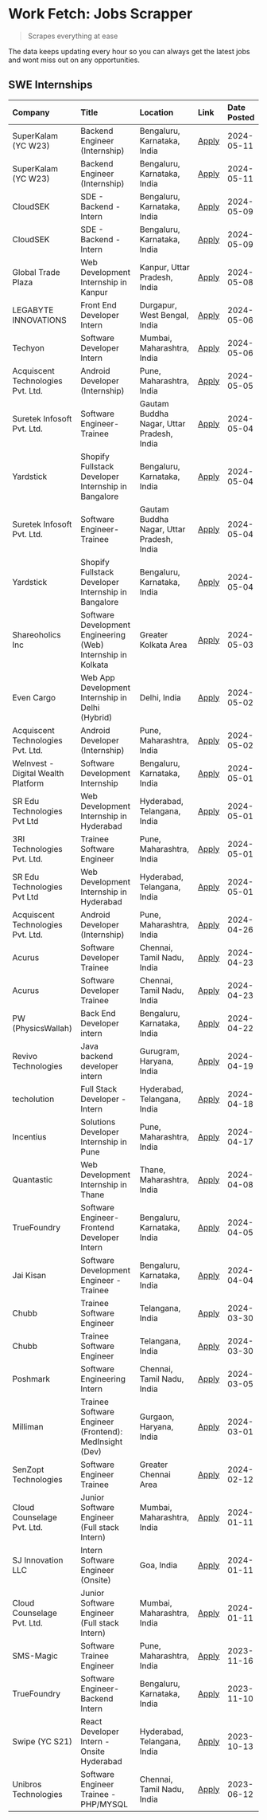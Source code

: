 # Work Fetch: Jobs Scrapper
> Scrapes everything at ease

The data keeps updating every hour so you can always get the latest jobs and wont miss out on any opportunities.

## SWE Internships
<!--START_SECTION:workfetch-->
| Company                            | Title                                                        | Location                                  | Link                                                                                                                                                                                                                                                                              | Date Posted   |
|:-----------------------------------|:-------------------------------------------------------------|:------------------------------------------|:----------------------------------------------------------------------------------------------------------------------------------------------------------------------------------------------------------------------------------------------------------------------------------|:--------------|
| SuperKalam (YC W23)                | Backend Engineer (Internship)                                | Bengaluru, Karnataka, India               | [Apply](https://in.linkedin.com/jobs/view/backend-engineer-internship-at-superkalam-yc-w23-3922671591?position=31&pageNum=0&refId=FrR%2FwmlF916LPP%2Flw7btCQ%3D%3D&trackingId=3%2BTlL4Nr%2Bfj1jUvcEUBwNA%3D%3D&trk=public_jobs_jserp-result_search-card)                          | 2024-05-11    |
| SuperKalam (YC W23)                | Backend Engineer (Internship)                                | Bengaluru, Karnataka, India               | [Apply](https://in.linkedin.com/jobs/view/backend-engineer-internship-at-superkalam-yc-w23-3922671591?position=6&pageNum=2&refId=i7CZ2f%2BnM2U5aZmJBPtFFg%3D%3D&trackingId=g%2FvLVtxBeR7PN38lm5ywxA%3D%3D&trk=public_jobs_jserp-result_search-card)                               | 2024-05-11    |
| CloudSEK                           | SDE - Backend - Intern                                       | Bengaluru, Karnataka, India               | [Apply](https://in.linkedin.com/jobs/view/sde-backend-intern-at-cloudsek-3920377259?position=28&pageNum=0&refId=FrR%2FwmlF916LPP%2Flw7btCQ%3D%3D&trackingId=MGUCI6LRFZdC%2FIgIGqm%2FRg%3D%3D&trk=public_jobs_jserp-result_search-card)                                            | 2024-05-09    |
| CloudSEK                           | SDE - Backend - Intern                                       | Bengaluru, Karnataka, India               | [Apply](https://in.linkedin.com/jobs/view/sde-backend-intern-at-cloudsek-3920377259?position=3&pageNum=2&refId=i7CZ2f%2BnM2U5aZmJBPtFFg%3D%3D&trackingId=5ySKwPjQoczXxMbFNhk8ow%3D%3D&trk=public_jobs_jserp-result_search-card)                                                   | 2024-05-09    |
| Global Trade Plaza                 | Web Development Internship in Kanpur                         | Kanpur, Uttar Pradesh, India              | [Apply](https://in.linkedin.com/jobs/view/web-development-internship-in-kanpur-at-global-trade-plaza-3921430242?position=24&pageNum=0&refId=FrR%2FwmlF916LPP%2Flw7btCQ%3D%3D&trackingId=tCkAjW2la3W2DrZiZlTtKA%3D%3D&trk=public_jobs_jserp-result_search-card)                    | 2024-05-08    |
| LEGABYTE INNOVATIONS               | Front End  Developer Intern                                  | Durgapur, West Bengal, India              | [Apply](https://in.linkedin.com/jobs/view/front-end-developer-intern-at-legabyte-innovations-3918718185?position=36&pageNum=0&refId=FrR%2FwmlF916LPP%2Flw7btCQ%3D%3D&trackingId=mXCdkzPMiQ9ixHICDKqq2Q%3D%3D&trk=public_jobs_jserp-result_search-card)                            | 2024-05-06    |
| Techyon                            | Software Developer Intern                                    | Mumbai, Maharashtra, India                | [Apply](https://in.linkedin.com/jobs/view/software-developer-intern-at-techyon-3917863085?position=59&pageNum=0&refId=FrR%2FwmlF916LPP%2Flw7btCQ%3D%3D&trackingId=ApEZy1dMUGmFPdoqHWmAGw%3D%3D&trk=public_jobs_jserp-result_search-card)                                          | 2024-05-06    |
| Acquiscent Technologies Pvt. Ltd.  | Android Developer (Internship)                               | Pune, Maharashtra, India                  | [Apply](https://in.linkedin.com/jobs/view/android-developer-internship-at-acquiscent-technologies-pvt-ltd-3917774887?position=49&pageNum=0&refId=FrR%2FwmlF916LPP%2Flw7btCQ%3D%3D&trackingId=ipSOQScpGKY4na4wFf67AA%3D%3D&trk=public_jobs_jserp-result_search-card)               | 2024-05-05    |
| Suretek Infosoft Pvt. Ltd.         | Software Engineer-Trainee                                    | Gautam Buddha Nagar, Uttar Pradesh, India | [Apply](https://in.linkedin.com/jobs/view/software-engineer-trainee-at-suretek-infosoft-pvt-ltd-3916999948?position=30&pageNum=0&refId=FrR%2FwmlF916LPP%2Flw7btCQ%3D%3D&trackingId=k6jgLaw%2BJh6Um6I5z1UKTw%3D%3D&trk=public_jobs_jserp-result_search-card)                       | 2024-05-04    |
| Yardstick                          | Shopify Fullstack Developer Internship in Bangalore          | Bengaluru, Karnataka, India               | [Apply](https://in.linkedin.com/jobs/view/shopify-fullstack-developer-internship-in-bangalore-at-yardstick-3917652092?position=35&pageNum=0&refId=FrR%2FwmlF916LPP%2Flw7btCQ%3D%3D&trackingId=zdRBgrVoquTbfb6O04CjOA%3D%3D&trk=public_jobs_jserp-result_search-card)              | 2024-05-04    |
| Suretek Infosoft Pvt. Ltd.         | Software Engineer-Trainee                                    | Gautam Buddha Nagar, Uttar Pradesh, India | [Apply](https://in.linkedin.com/jobs/view/software-engineer-trainee-at-suretek-infosoft-pvt-ltd-3916999948?position=5&pageNum=2&refId=i7CZ2f%2BnM2U5aZmJBPtFFg%3D%3D&trackingId=Bsiu1bXPZA%2B7Li3S%2FeiQ6A%3D%3D&trk=public_jobs_jserp-result_search-card)                        | 2024-05-04    |
| Yardstick                          | Shopify Fullstack Developer Internship in Bangalore          | Bengaluru, Karnataka, India               | [Apply](https://in.linkedin.com/jobs/view/shopify-fullstack-developer-internship-in-bangalore-at-yardstick-3917652092?position=10&pageNum=2&refId=i7CZ2f%2BnM2U5aZmJBPtFFg%3D%3D&trackingId=4OuQwNTAilx3k6%2BnX%2B05hA%3D%3D&trk=public_jobs_jserp-result_search-card)            | 2024-05-04    |
| Shareoholics Inc                   | Software Development Engineering (Web) Internship in Kolkata | Greater Kolkata Area                      | [Apply](https://in.linkedin.com/jobs/view/software-development-engineering-web-internship-in-kolkata-at-shareoholics-inc-3917065308?position=4&pageNum=0&refId=FrR%2FwmlF916LPP%2Flw7btCQ%3D%3D&trackingId=oAIP6vvlIcsWpny2glkhSQ%3D%3D&trk=public_jobs_jserp-result_search-card) | 2024-05-03    |
| Even Cargo                         | Web App Development Internship in Delhi (Hybrid)             | Delhi, India                              | [Apply](https://in.linkedin.com/jobs/view/web-app-development-internship-in-delhi-hybrid-at-even-cargo-3916399733?position=42&pageNum=0&refId=FrR%2FwmlF916LPP%2Flw7btCQ%3D%3D&trackingId=L0CdC1y8BERPXRgCz%2B7EuQ%3D%3D&trk=public_jobs_jserp-result_search-card)                | 2024-05-02    |
| Acquiscent Technologies Pvt. Ltd.  | Android Developer (Internship)                               | Pune, Maharashtra, India                  | [Apply](https://in.linkedin.com/jobs/view/android-developer-internship-at-acquiscent-technologies-pvt-ltd-3914355541?position=45&pageNum=0&refId=FrR%2FwmlF916LPP%2Flw7btCQ%3D%3D&trackingId=OP9dt6c2Lk4VnwZyLH6KZA%3D%3D&trk=public_jobs_jserp-result_search-card)               | 2024-05-02    |
| WeInvest - Digital Wealth Platform | Software Development Internship                              | Bengaluru, Karnataka, India               | [Apply](https://in.linkedin.com/jobs/view/software-development-internship-at-weinvest-digital-wealth-platform-3912867225?position=2&pageNum=0&refId=FrR%2FwmlF916LPP%2Flw7btCQ%3D%3D&trackingId=86ebD1bDTFOjN3ayRvhF7A%3D%3D&trk=public_jobs_jserp-result_search-card)            | 2024-05-01    |
| SR Edu Technologies Pvt Ltd        | Web Development Internship in Hyderabad                      | Hyderabad, Telangana, India               | [Apply](https://in.linkedin.com/jobs/view/web-development-internship-in-hyderabad-at-sr-edu-technologies-pvt-ltd-3915582854?position=33&pageNum=0&refId=FrR%2FwmlF916LPP%2Flw7btCQ%3D%3D&trackingId=6n%2BF9GOlyjNLPcwuVWNFCQ%3D%3D&trk=public_jobs_jserp-result_search-card)      | 2024-05-01    |
| 3RI Technologies Pvt. Ltd.         | Trainee Software Engineer                                    | Pune, Maharashtra, India                  | [Apply](https://in.linkedin.com/jobs/view/trainee-software-engineer-at-3ri-technologies-pvt-ltd-3912869178?position=44&pageNum=0&refId=FrR%2FwmlF916LPP%2Flw7btCQ%3D%3D&trackingId=rVKdwcIizBRpS9rye74Hzw%3D%3D&trk=public_jobs_jserp-result_search-card)                         | 2024-05-01    |
| SR Edu Technologies Pvt Ltd        | Web Development Internship in Hyderabad                      | Hyderabad, Telangana, India               | [Apply](https://in.linkedin.com/jobs/view/web-development-internship-in-hyderabad-at-sr-edu-technologies-pvt-ltd-3915582854?position=8&pageNum=2&refId=i7CZ2f%2BnM2U5aZmJBPtFFg%3D%3D&trackingId=OWBqdLaMw3SR3KnT%2BDemig%3D%3D&trk=public_jobs_jserp-result_search-card)         | 2024-05-01    |
| Acquiscent Technologies Pvt. Ltd.  | Android Developer (Internship)                               | Pune, Maharashtra, India                  | [Apply](https://in.linkedin.com/jobs/view/android-developer-internship-at-acquiscent-technologies-pvt-ltd-3909395375?position=47&pageNum=0&refId=FrR%2FwmlF916LPP%2Flw7btCQ%3D%3D&trackingId=AXmCxm8SaU9rUCCuCt6JMQ%3D%3D&trk=public_jobs_jserp-result_search-card)               | 2024-04-26    |
| Acurus                             | Software Developer Trainee                                   | Chennai, Tamil Nadu, India                | [Apply](https://in.linkedin.com/jobs/view/software-developer-trainee-at-acurus-3907363844?position=27&pageNum=0&refId=FrR%2FwmlF916LPP%2Flw7btCQ%3D%3D&trackingId=B5spws5B2UEEBeP0bDO1Pg%3D%3D&trk=public_jobs_jserp-result_search-card)                                          | 2024-04-23    |
| Acurus                             | Software Developer Trainee                                   | Chennai, Tamil Nadu, India                | [Apply](https://in.linkedin.com/jobs/view/software-developer-trainee-at-acurus-3907363844?position=2&pageNum=2&refId=i7CZ2f%2BnM2U5aZmJBPtFFg%3D%3D&trackingId=YBHB85zjU%2FYYypGy12oG3g%3D%3D&trk=public_jobs_jserp-result_search-card)                                           | 2024-04-23    |
| PW (PhysicsWallah)                 | Back End Developer intern                                    | Bengaluru, Karnataka, India               | [Apply](https://in.linkedin.com/jobs/view/back-end-developer-intern-at-pw-physicswallah-3907293630?position=20&pageNum=0&refId=FrR%2FwmlF916LPP%2Flw7btCQ%3D%3D&trackingId=4s8QI%2BDQuhTeIV44LsrpUA%3D%3D&trk=public_jobs_jserp-result_search-card)                               | 2024-04-22    |
| Revivo Technologies                | Java backend developer intern                                | Gurugram, Haryana, India                  | [Apply](https://in.linkedin.com/jobs/view/java-backend-developer-intern-at-revivo-technologies-3906034446?position=40&pageNum=0&refId=FrR%2FwmlF916LPP%2Flw7btCQ%3D%3D&trackingId=iol95ILtI8gRg6VNE12zTQ%3D%3D&trk=public_jobs_jserp-result_search-card)                          | 2024-04-19    |
| techolution                        | Full Stack Developer - Intern                                | Hyderabad, Telangana, India               | [Apply](https://in.linkedin.com/jobs/view/full-stack-developer-intern-at-techolution-3904814977?position=41&pageNum=0&refId=FrR%2FwmlF916LPP%2Flw7btCQ%3D%3D&trackingId=XscfFUYTVDcMrxYmGWWPBg%3D%3D&trk=public_jobs_jserp-result_search-card)                                    | 2024-04-18    |
| Incentius                          | Solutions Developer Internship in Pune                       | Pune, Maharashtra, India                  | [Apply](https://in.linkedin.com/jobs/view/solutions-developer-internship-in-pune-at-incentius-3904329499?position=22&pageNum=0&refId=FrR%2FwmlF916LPP%2Flw7btCQ%3D%3D&trackingId=X8EdH0MMycoYpWe75jRNKg%3D%3D&trk=public_jobs_jserp-result_search-card)                           | 2024-04-17    |
| Quantastic                         | Web Development Internship in Thane                          | Thane, Maharashtra, India                 | [Apply](https://in.linkedin.com/jobs/view/web-development-internship-in-thane-at-quantastic-3888221292?position=56&pageNum=0&refId=FrR%2FwmlF916LPP%2Flw7btCQ%3D%3D&trackingId=idYGyIZAHV2jCL%2BGj8sVBA%3D%3D&trk=public_jobs_jserp-result_search-card)                           | 2024-04-08    |
| TrueFoundry                        | Software Engineer- Frontend Developer Intern                 | Bengaluru, Karnataka, India               | [Apply](https://in.linkedin.com/jobs/view/software-engineer-frontend-developer-intern-at-truefoundry-3887320206?position=23&pageNum=0&refId=FrR%2FwmlF916LPP%2Flw7btCQ%3D%3D&trackingId=TT4bai%2BNxjAMbAr6D%2Bi9BA%3D%3D&trk=public_jobs_jserp-result_search-card)                | 2024-04-05    |
| Jai Kisan                          | Software Development Engineer - Trainee                      | Bengaluru, Karnataka, India               | [Apply](https://in.linkedin.com/jobs/view/software-development-engineer-trainee-at-jai-kisan-3913911193?position=25&pageNum=0&refId=FrR%2FwmlF916LPP%2Flw7btCQ%3D%3D&trackingId=cKlmdlhBmuVdMsBMnWcyGg%3D%3D&trk=public_jobs_jserp-result_search-card)                            | 2024-04-04    |
| Chubb                              | Trainee Software Engineer                                    | Telangana, India                          | [Apply](https://in.linkedin.com/jobs/view/trainee-software-engineer-at-chubb-3909641440?position=26&pageNum=0&refId=FrR%2FwmlF916LPP%2Flw7btCQ%3D%3D&trackingId=hG%2F%2FrawVBM1EdxEbxIj0yA%3D%3D&trk=public_jobs_jserp-result_search-card)                                        | 2024-03-30    |
| Chubb                              | Trainee Software Engineer                                    | Telangana, India                          | [Apply](https://in.linkedin.com/jobs/view/trainee-software-engineer-at-chubb-3909641440?position=1&pageNum=2&refId=i7CZ2f%2BnM2U5aZmJBPtFFg%3D%3D&trackingId=lGi%2BlC%2BAeWwKGisQvY61Uw%3D%3D&trk=public_jobs_jserp-result_search-card)                                           | 2024-03-30    |
| Poshmark                           | Software Engineering Intern                                  | Chennai, Tamil Nadu, India                | [Apply](https://in.linkedin.com/jobs/view/software-engineering-intern-at-poshmark-3846946793?position=48&pageNum=0&refId=FrR%2FwmlF916LPP%2Flw7btCQ%3D%3D&trackingId=dbcu1E76KqOdKdwnKpdpGw%3D%3D&trk=public_jobs_jserp-result_search-card)                                       | 2024-03-05    |
| Milliman                           | Trainee Software Engineer (Frontend): MedInsight (Dev)       | Gurgaon, Haryana, India                   | [Apply](https://in.linkedin.com/jobs/view/trainee-software-engineer-frontend-medinsight-dev-at-milliman-3792874280?position=18&pageNum=0&refId=FrR%2FwmlF916LPP%2Flw7btCQ%3D%3D&trackingId=4Qr8uu03L60IXEJHyMmWfg%3D%3D&trk=public_jobs_jserp-result_search-card)                 | 2024-03-01    |
| SenZopt Technologies               | Software Engineer Trainee                                    | Greater Chennai Area                      | [Apply](https://in.linkedin.com/jobs/view/software-engineer-trainee-at-senzopt-technologies-3827688781?position=39&pageNum=0&refId=FrR%2FwmlF916LPP%2Flw7btCQ%3D%3D&trackingId=P77Duwm%2Bg4pyyiFrE8rzag%3D%3D&trk=public_jobs_jserp-result_search-card)                           | 2024-02-12    |
| Cloud Counselage Pvt. Ltd.         | Junior Software Engineer (Full stack Intern)                 | Mumbai, Maharashtra, India                | [Apply](https://in.linkedin.com/jobs/view/junior-software-engineer-full-stack-intern-at-cloud-counselage-pvt-ltd-3803132814?position=34&pageNum=0&refId=FrR%2FwmlF916LPP%2Flw7btCQ%3D%3D&trackingId=raOAsrzHD09pGFidrd2TJw%3D%3D&trk=public_jobs_jserp-result_search-card)        | 2024-01-11    |
| SJ Innovation LLC                  | Intern Software Engineer (Onsite)                            | Goa, India                                | [Apply](https://in.linkedin.com/jobs/view/intern-software-engineer-onsite-at-sj-innovation-llc-3799959011?position=57&pageNum=0&refId=FrR%2FwmlF916LPP%2Flw7btCQ%3D%3D&trackingId=X1RQrGoaXLSGDUZsu%2BadIg%3D%3D&trk=public_jobs_jserp-result_search-card)                        | 2024-01-11    |
| Cloud Counselage Pvt. Ltd.         | Junior Software Engineer (Full stack Intern)                 | Mumbai, Maharashtra, India                | [Apply](https://in.linkedin.com/jobs/view/junior-software-engineer-full-stack-intern-at-cloud-counselage-pvt-ltd-3803132814?position=9&pageNum=2&refId=i7CZ2f%2BnM2U5aZmJBPtFFg%3D%3D&trackingId=vaRtmU93HdukclAAfP9Vwg%3D%3D&trk=public_jobs_jserp-result_search-card)           | 2024-01-11    |
| SMS-Magic                          | Software Trainee Engineer                                    | Pune, Maharashtra, India                  | [Apply](https://in.linkedin.com/jobs/view/software-trainee-engineer-at-sms-magic-3761409781?position=37&pageNum=0&refId=FrR%2FwmlF916LPP%2Flw7btCQ%3D%3D&trackingId=kDInwPPJqRZ%2FC%2BCA1kT%2B%2FA%3D%3D&trk=public_jobs_jserp-result_search-card)                                | 2023-11-16    |
| TrueFoundry                        | Software Engineer-Backend Intern                             | Bengaluru, Karnataka, India               | [Apply](https://in.linkedin.com/jobs/view/software-engineer-backend-intern-at-truefoundry-3779508170?position=38&pageNum=0&refId=FrR%2FwmlF916LPP%2Flw7btCQ%3D%3D&trackingId=RFr%2B364MdJo5iJ4ptgT8UQ%3D%3D&trk=public_jobs_jserp-result_search-card)                             | 2023-11-10    |
| Swipe (YC S21)                     | React Developer Intern - Onsite Hyderabad                    | Hyderabad, Telangana, India               | [Apply](https://in.linkedin.com/jobs/view/react-developer-intern-onsite-hyderabad-at-swipe-yc-s21-3737600089?position=50&pageNum=0&refId=FrR%2FwmlF916LPP%2Flw7btCQ%3D%3D&trackingId=sOaajR9jk6X7EkC8V4tsng%3D%3D&trk=public_jobs_jserp-result_search-card)                       | 2023-10-13    |
| Unibros Technologies               | Software Engineer Trainee - PHP/MYSQL                        | Chennai, Tamil Nadu, India                | [Apply](https://in.linkedin.com/jobs/view/software-engineer-trainee-php-mysql-at-unibros-technologies-3656599241?position=43&pageNum=0&refId=FrR%2FwmlF916LPP%2Flw7btCQ%3D%3D&trackingId=PyINQPViGYHeSjv6yiEcVA%3D%3D&trk=public_jobs_jserp-result_search-card)                   | 2023-06-12    |
<!--END_SECTION:workfetch-->

